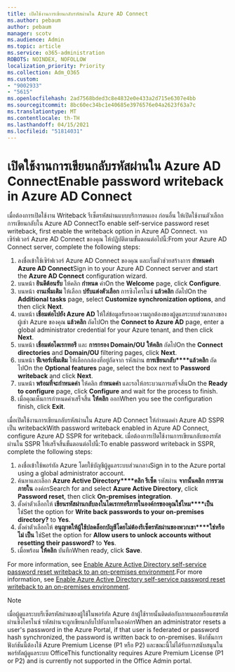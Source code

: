 ```yaml
---
title: เปิดใช้งานการเขียนกลับรหัสผ่านใน Azure AD Connect
ms.author: pebaum
author: pebaum
manager: scotv
ms.audience: Admin
ms.topic: article
ms.service: o365-administration
ROBOTS: NOINDEX, NOFOLLOW
localization_priority: Priority
ms.collection: Adm_O365
ms.custom:
- "9002933"
- "5615"
ms.openlocfilehash: 2ad7568bded3c8e4832e0e433a2d715e6307e4bb
ms.sourcegitcommit: 8bc60ec34bc1e40685e3976576e04a2623f63a7c
ms.translationtype: MT
ms.contentlocale: th-TH
ms.lasthandoff: 04/15/2021
ms.locfileid: "51814031"
---
```

# <a name="enable-password-writeback-in-azure-ad-connect"></a><span data-ttu-id="7ae1b-102">เปิดใช้งานการเขียนกลับรหัสผ่านใน Azure AD Connect</span><span class="sxs-lookup"><span data-stu-id="7ae1b-102">Enable password writeback in Azure AD Connect</span></span>

<span data-ttu-id="7ae1b-103">เมื่อต้องการเปิดใช้งาน Writeback รีเซ็ตรหัสผ่านแบบบริการตนเอง ก่อนอื่น ให้เปิดใช้งานตัวเลือกการเขียนกลับใน Azure AD Connect</span><span class="sxs-lookup"><span data-stu-id="7ae1b-103">To enable self-service password reset writeback, first enable the writeback option in Azure AD Connect.</span></span> <span data-ttu-id="7ae1b-104">จากเซิร์ฟเวอร์ Azure AD Connect ของคุณ ให้ปฏิบัติตามขั้นตอนต่อไปนี้:</span><span class="sxs-lookup"><span data-stu-id="7ae1b-104">From your Azure AD Connect server, complete the following steps:</span></span>

1. <span data-ttu-id="7ae1b-105">ลงชื่อเข้าใช้เซิร์ฟเวอร์ Azure AD Connect ของคุณ และเริ่มตัวช่วยสร้างการ **กําหนดค่า Azure AD Connect**</span><span class="sxs-lookup"><span data-stu-id="7ae1b-105">Sign in to your Azure AD Connect server and start the **Azure AD Connect** configuration wizard.</span></span>
2. <span data-ttu-id="7ae1b-106">บนหน้า **ยินดีต้อนรับ** ให้คลิก **กําหนด** ค่า</span><span class="sxs-lookup"><span data-stu-id="7ae1b-106">On the **Welcome** page, click **Configure**.</span></span>
3. <span data-ttu-id="7ae1b-107">บนหน้า **งานเพิ่มเติม** ให้เลือก **ปรับแต่งตัวเลือก** การซิงโครไนซ์ **แล้วคลิก** ถัดไป</span><span class="sxs-lookup"><span data-stu-id="7ae1b-107">On the **Additional tasks** page, select **Customize synchronization options**, and then click **Next**.</span></span>
4. <span data-ttu-id="7ae1b-108">บนหน้า **เชื่อมต่อไปยัง Azure AD** ให้ใส่ข้อมูลรับรองความถูกต้องของผู้ดูแลระบบส่วนกลางของผู้เช่า Azure ของคุณ **แล้วคลิก** ถัดไป</span><span class="sxs-lookup"><span data-stu-id="7ae1b-108">On the **Connect to Azure AD** page, enter a global administrator credential for your Azure tenant, and then click **Next**.</span></span>
5. <span data-ttu-id="7ae1b-109">บนหน้า **เชื่อมต่อไดเรกทอรี** และ **การกรอง Domain/OU** **ให้คลิก** ถัดไป</span><span class="sxs-lookup"><span data-stu-id="7ae1b-109">On the **Connect directories** and **Domain/OU** filtering pages, click **Next**.</span></span>
6. <span data-ttu-id="7ae1b-110">บนหน้า **ฟีเจอร์เพิ่มเติม** ให้เลือกกล่องที่อยู่ถัดจาก รหัสผ่าน **การเขียนกลับ\*\*\*\*แล้วคลิก** ถัดไป</span><span class="sxs-lookup"><span data-stu-id="7ae1b-110">On the **Optional features** page, select the box next to **Password writeback** and click **Next**.</span></span>
7. <span data-ttu-id="7ae1b-111">บนหน้า **พร้อมที่จะกําหนดค่า** ให้คลิก **กําหนดค่า** และรอให้กระบวนการเสร็จสิ้น</span><span class="sxs-lookup"><span data-stu-id="7ae1b-111">On the **Ready to configure** page, click **Configure** and wait for the process to finish.</span></span>
8. <span data-ttu-id="7ae1b-112">เมื่อคุณเห็นการกําหนดค่าเสร็จสิ้น **ให้คลิก** ออก</span><span class="sxs-lookup"><span data-stu-id="7ae1b-112">When you see the configuration finish, click **Exit**.</span></span>

<span data-ttu-id="7ae1b-113">เมื่อเปิดใช้งานการเขียนกลับรหัสผ่านใน Azure AD Connect ให้กําหนดค่า Azure AD SSPR เป็น writeback</span><span class="sxs-lookup"><span data-stu-id="7ae1b-113">With password writeback enabled in Azure AD Connect, configure Azure AD SSPR for writeback.</span></span>  <span data-ttu-id="7ae1b-114">เมื่อต้องการเปิดใช้งานการเขียนกลับของรหัสผ่านใน SSPR ให้เสร็จสิ้นขั้นตอนต่อไปนี้:</span><span class="sxs-lookup"><span data-stu-id="7ae1b-114">To enable password writeback in SSPR, complete the following steps:</span></span>

1. <span data-ttu-id="7ae1b-115">ลงชื่อเข้าใช้พอร์ทัล Azure โดยใช้บัญชีผู้ดูแลระบบส่วนกลาง</span><span class="sxs-lookup"><span data-stu-id="7ae1b-115">Sign in to the Azure portal using a global administrator account.</span></span>
2. <span data-ttu-id="7ae1b-116">ค้นหาและเลือก **Azure Active Directory\*\*\*\*คลิก รีเซ็ต** รหัสผ่าน **จากนั้นคลิก การรวมภายใน** องค์กร</span><span class="sxs-lookup"><span data-stu-id="7ae1b-116">Search for and select **Azure Active Directory**, click **Password reset**, then click **On-premises integration**.</span></span>
3. <span data-ttu-id="7ae1b-117">ตั้งค่าตัวเลือกให้ **เขียนรหัสผ่านกลับลงในไดเรกทอรีภายในองค์กรของคุณใช่ไหม\*\*\*\*เป็น** ใช่</span><span class="sxs-lookup"><span data-stu-id="7ae1b-117">Set the option for **Write back passwords to your on-premises directory?** to **Yes**.</span></span>
4. <span data-ttu-id="7ae1b-118">ตั้งค่าตัวเลือกให้ **อนุญาตให้ผู้ใช้ปลดล็อกบัญชีโดยไม่ต้องรีเซ็ตรหัสผ่านของพวกเขา\*\*\*\*ใช่หรือไม่ เป็น** ใช่</span><span class="sxs-lookup"><span data-stu-id="7ae1b-118">Set the option for **Allow users to unlock accounts without resetting their password?** to **Yes**.</span></span>
5. <span data-ttu-id="7ae1b-119">เมื่อพร้อม **ให้คลิก** บันทึก</span><span class="sxs-lookup"><span data-stu-id="7ae1b-119">When ready, click **Save**.</span></span>

<span data-ttu-id="7ae1b-120">For more information, see [Enable Azure Active Directory self-service password reset writeback to an on-premises environment](https://docs.microsoft.com/azure/active-directory/authentication/tutorial-enable-sspr-writeback).</span><span class="sxs-lookup"><span data-stu-id="7ae1b-120">For more information, see [Enable Azure Active Directory self-service password reset writeback to an on-premises environment](https://docs.microsoft.com/azure/active-directory/authentication/tutorial-enable-sspr-writeback).</span></span>

> [!NOTE]
>  <span data-ttu-id="7ae1b-121">เมื่อผู้ดูแลระบบรีเซ็ตรหัสผ่านของผู้ใช้ในพอร์ทัล Azure ถ้าผู้ใช้รายนั้นติดต่อกับภายนอกหรือแฮชรหัสผ่านซิงโครไนซ์ รหัสผ่านจะถูกเขียนกลับไปยังภายในองค์กร</span><span class="sxs-lookup"><span data-stu-id="7ae1b-121">When an administrator resets a user's password in the Azure Portal, if that user is federated or password hash synchronized, the password is written back to on-premises.</span></span> <span data-ttu-id="7ae1b-122">ฟังก์ชันการฟังก์ชันนี้ต้องใช้ Azure Premium License (P1 หรือ P2) และขณะนี้ไม่ได้รับการสนับสนุนในพอร์ทัลผู้ดูแลระบบ Office</span><span class="sxs-lookup"><span data-stu-id="7ae1b-122">This functionality requires Azure Premium License (P1 or P2) and is currently not supported in the Office Admin portal.</span></span>
